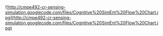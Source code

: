 ![http://cmpe492-cr-sensing-simulation.googlecode.com/files/Cognitive%20SimEnt%20Flow%20Chart.jpg](http://cmpe492-cr-sensing-simulation.googlecode.com/files/Cognitive%20SimEnt%20Flow%20Chart.jpg)